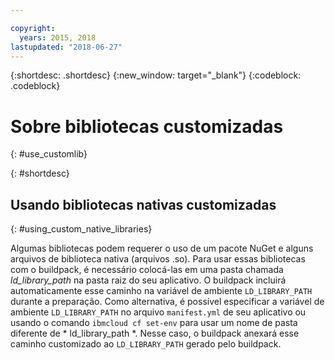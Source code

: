 ```yaml
---

copyright:
  years: 2015, 2018
lastupdated: "2018-06-27"
---
```


{:shortdesc: .shortdesc}
{:new_window: target="_blank"}
{:codeblock: .codeblock}


# Sobre bibliotecas customizadas
{: #use_customlib}

{: #shortdesc}

## Usando bibliotecas nativas customizadas
{: #using_custom_native_libraries}

Algumas bibliotecas podem requerer o uso de um pacote NuGet e alguns arquivos de biblioteca nativa (arquivos .so).  Para usar essas bibliotecas com o buildpack, é necessário colocá-las em uma pasta chamada *ld_library_path* na pasta raiz do seu aplicativo.
O buildpack incluirá automaticamente esse caminho na variável de ambiente `LD_LIBRARY_PATH` durante a preparação.  Como alternativa, é possível especificar a variável de ambiente `LD_LIBRARY_PATH` no arquivo `manifest.yml` de seu aplicativo ou usando o comando `ibmcloud cf set-env` para usar um nome de pasta
diferente de * ld_library_path *. Nesse caso, o buildpack anexará esse caminho customizado ao `LD_LIBRARY_PATH` gerado pelo buildpack.

